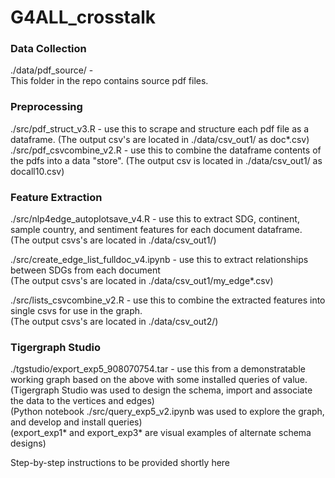 # G4ALL_crosstalk

### Data Collection
./data/pdf_source/  -  
This folder in the repo contains source pdf files.

### Preprocessing  
./src/pdf_struct_v3.R - use this to scrape and structure each pdf file as a dataframe.
(The output csv's are located in ./data/csv_out1/ as doc*.csv)
./src/pdf_csvcombine_v2.R - use this to combine the dataframe contents of the pdfs into a data "store".
(The output csv is located in ./data/csv_out1/ as docall10.csv)

### Feature Extraction
./src/nlp4edge_autoplotsave_v4.R - use this to extract SDG, continent, sample country, and sentiment features for each document dataframe.  
(The output csvs's are located in ./data/csv_out1/)  

./src/create_edge_list_fulldoc_v4.ipynb - use this to extract relationships between SDGs from each document  
(The output csvs's are located in ./data/csv_out1/my_edge*.csv)  

./src/lists_csvcombine_v2.R - use this to combine the extracted features into single csvs for use in the graph.  
(The output csvs's are located in ./data/csv_out2/)  

### Tigergraph Studio  
./tgstudio/export_exp5_908070754.tar - use this from a demonstratable working graph based on the above with some installed queries of value.  
(Tigergraph Studio was used to design the schema, import and associate the data to the vertices and edges)   
(Python notebook ./src/query_exp5_v2.ipynb was used to explore the graph, and develop and install queries)  
(export_exp1* and export_exp3* are visual examples of alternate schema designs)  

Step-by-step instructions to be provided shortly here
